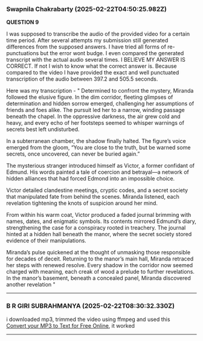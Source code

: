 ### Swapnila Chakrabarty (2025-02-22T04:50:25.982Z)

**QUESTION 9**

I was supposed to transcribe the audio of the provided video for a certain
time period. After several attempts my submission still generated differences
from the supposed answers. I have tried all forms of re-punctuations but the
error wont budge. I even compared the generated transcript with the actual
audio several times. I BELIEVE MY ANSWER IS CORRECT. If not I wish to know
what the correct answer is. Because compared to the video I have provided the
exact and well punctuated transcription of the audio between 397.2 and 505.5
seconds.

Here was my transcription - " Determined to confront the mystery, Miranda
followed the elusive figure. In the dim corridor, fleeting glimpses of
determination and hidden sorrow emerged, challenging her assumptions of
friends and foes alike. The pursuit led her to a narrow, winding passage
beneath the chapel. In the oppressive darkness, the air grew cold and heavy,
and every echo of her footsteps seemed to whisper warnings of secrets best
left undisturbed.

In a subterranean chamber, the shadow finally halted. The figure’s voice
emerged from the gloom, “You are close to the truth, but be warned some
secrets, once uncovered, can never be buried again.”

The mysterious stranger introduced himself as Victor, a former confidant of
Edmund. His words painted a tale of coercion and betrayal—a network of hidden
alliances that had forced Edmond into an impossible choice.

Victor detailed clandestine meetings, cryptic codes, and a secret society that
manipulated fate from behind the scenes. Miranda listened, each revelation
tightening the knots of suspicion around her mind.

From within his warm coat, Victor produced a faded journal brimming with
names, dates, and enigmatic symbols. Its contents mirrored Edmund’s diary,
strengthening the case for a conspiracy rooted in treachery. The journal
hinted at a hidden hall beneath the manor, where the secret society stored
evidence of their manipulations.

Miranda’s pulse quickened at the thought of unmasking those responsible for
decades of deceit. Returning to the manor’s main hall, Miranda retraced her
steps with renewed resolve. Every shadow in the corridor now seemed charged
with meaning, each creak of wood a prelude to further revelations. In the
manor’s basement, beneath a concealed panel, Miranda discovered another
revelation "


---
### B R GIRI SUBRAHMANYA (2025-02-22T08:30:32.330Z)

i downloaded mp3, trimmed the video using ffmpeg and used this  
[Convert your MP3 to Text for Free
Online](https://www.zamzar.com/tools/mp3-to-text/), it worked


---
